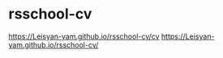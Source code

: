 # rsschool-cv
https://Leisyan-yam.github.io/rsschool-cv/cv
https://Leisyan-yam.github.io/rsschool-cv/